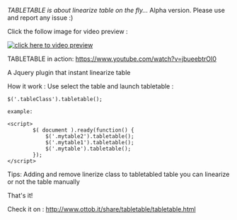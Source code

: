 *TABLETABLE is about linearize table on the fly...*
Alpha version. Please use and report any issue :)




Click the follow image for video preview :

[![click here to video preview](http://img.youtube.com/vi/jbueebtrOI0/0.jpg)](http://www.youtube.com/watch?v=jbueebtrOI0)

TABLETABLE in action:
https://www.youtube.com/watch?v=jbueebtrOI0

A Jquery plugin that instant linearize table

How it work :
    Use select the table and launch tabletable :

    $('.tableClass').tabletable();

    example:

    <script>
            $( document ).ready(function() {
                $('.mytable2').tabletable();
                $('.mytable1').tabletable();
                $('.mytable').tabletable();
            });
    </script>

Tips:
    Adding and remove linerize class to tabletabled table you can linearize or not the table manually



That's it!

Check it on :
http://www.ottob.it/share/tabletable/tabletable.html



